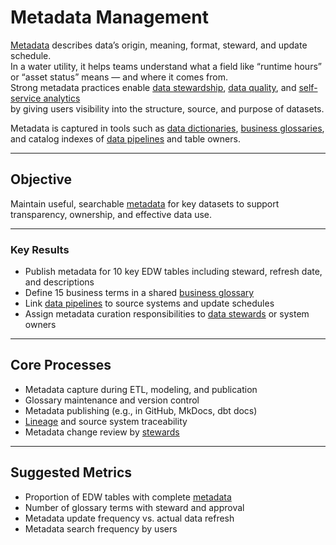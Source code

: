 # Metadata Management

[Metadata](../glossary.md#metadata) describes data’s origin, meaning, format, steward, and update schedule.  
In a water utility, it helps teams understand what a field like “runtime hours” or “asset status” means — and where it comes from.  
Strong metadata practices enable [data stewardship](../glossary.md#stewardship), [data quality](../glossary.md#data-quality), and [self-service analytics](../glossary.md#data-literacy)  
by giving users visibility into the structure, source, and purpose of datasets.

Metadata is captured in tools such as [data dictionaries](../glossary.md#data-dictionary), [business glossaries](../glossary.md#business-glossary),  
and catalog indexes of [data pipelines](../glossary.md#data-pipeline) and table owners.

---

## Objective

Maintain useful, searchable [metadata](../glossary.md#metadata) for key datasets to support transparency, ownership, and effective data use.

---

### Key Results

- Publish metadata for 10 key EDW tables including steward, refresh date, and descriptions  
- Define 15 business terms in a shared [business glossary](../glossary.md#business-glossary)  
- Link [data pipelines](../glossary.md#data-pipeline) to source systems and update schedules  
- Assign metadata curation responsibilities to [data stewards](../glossary.md#data-steward) or system owners  

---

## Core Processes

- Metadata capture during ETL, modeling, and publication  
- Glossary maintenance and version control  
- Metadata publishing (e.g., in GitHub, MkDocs, dbt docs)  
- [Lineage](../glossary.md#data-lineage) and source system traceability  
- Metadata change review by [stewards](../glossary.md#data-steward)  

---

## Suggested Metrics

- Proportion of EDW tables with complete [metadata](../glossary.md#metadata)  
- Number of glossary terms with steward and approval  
- Metadata update frequency vs. actual data refresh  
- Metadata search frequency by users
